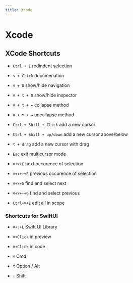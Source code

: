 ```yaml
---
title: Xcode
---
```


# Xcode

<section>

## XCode Shortcuts

* `Ctrl + I` redindent selection

* `⌥ + Click` documenation

* `⌘ + 0` show/hide navigation
* `⌘ + ⌥ + 0` show/hide inspector

* `⌘ + ⌥ + ←` collapse method
* `⌘ + ⌥ + →` uncollapse method


* `Ctrl + Shift + Click` add a new cursor
* `Ctrl + Shift + up/down` add a new cursor above/below
* `⌥ + drag` add a new cursor with drag
* `Esc` exit multicursor mode

* `⌘+⌥+E` next occurence of selection
* `⌘+⌥+⇧+E` previous occurence of selection
* `⌘+⌥+G` find and select next
* `⌘+⌥+⇧+G` find and select previous

* `Ctrl+⌘+E` edit all in scope


### Shortcuts for SwiftUI

* `⌘+⇧+L` Swift UI Library
* `⌘+Click` in preview
* `⌘+Click` in code


* `⌘` Cmd
* `⌥` Option / Alt
* `⇧` Shift


</section>
